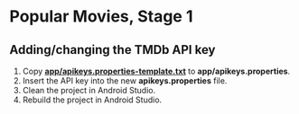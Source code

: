 # Popular Movies, Stage 1

## Adding/changing the TMDb API key

1. Copy **[app/apikeys.properties-template.txt](app/apikeys.properties-template.txt)** to **app/apikeys.properties**.
2. Insert the API key into the new **apikeys.properties** file.
3. Clean the project in Android Studio.
4. Rebuild the project in Android Studio.
